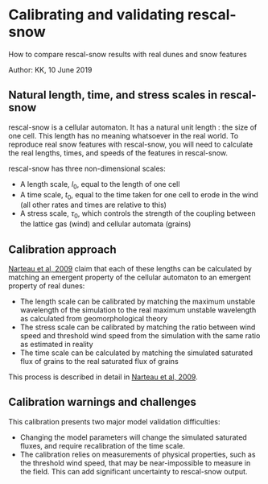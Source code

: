 # Calibrating and validating rescal-snow

How to compare rescal-snow results with real dunes and snow features

Author: KK, 10 June 2019

## Natural length, time, and stress scales in rescal-snow

rescal-snow is a cellular automaton. It has a natural unit length : the size of one cell. This length has no meaning whatsoever in the real world. 
To reproduce real snow features with rescal-snow, you will need to calculate the real lengths, times, and speeds of the features in rescal-snow.

rescal-snow has three non-dimensional scales:

 - A length scale, $l_0$, equal to the length of one cell
 - A time scale, $t_0$, equal to the time taken for one cell to erode in the wind (all other rates and times are relative to this)
 - A stress scale, $\tau _0$, which controls the strength of the coupling between the lattice gas (wind) and cellular automata (grains)

## Calibration approach

[Narteau et al, 2009] claim that each of these lengths can be calculated by matching an emergent property of the cellular automaton to an emergent property of real dunes:

 - The length scale can be calibrated by matching the maximum unstable wavelength of the simulation to the real maximum unstable wavelength as calculated from geomorphological theory
 - The stress scale can be calibrated by matching the ratio between wind speed and threshold wind speed from the simulation with the same ratio as estimated in reality
 - The time scale can be calculated by matching the simulated saturated flux of grains to the real saturated flux of grains

This process is described in detail in [Narteau et al, 2009].

## Calibration warnings and challenges

This calibration presents two major model validation difficulties:
 - Changing the model parameters will change the simulated saturated fluxes, and require recalibration of the time scale.
 - The calibration relies on measurements of physical properties, such as the threshold wind speed, that may be near-impossible to measure in the field. This can add significant uncertainty to rescal-snow output.

[Narteau et al, 2009]: https://dx.doi.org/10.1029/2008JF001127
